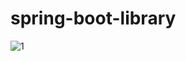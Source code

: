 # spring-boot-library

![1](https://user-images.githubusercontent.com/26486928/223907524-3450868c-398e-46e6-8d41-0f1a644c3488.png)
